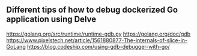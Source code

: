 ## Different tips of how to debug dockerized Go application using Delve





https://golang.org/src/runtime/runtime-gdb.py
https://golang.org/doc/gdb
https://www.pixelstech.net/article/1561880877-The-internals-of-slice-in-GoLang
https://blog.codeship.com/using-gdb-debugger-with-go/